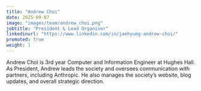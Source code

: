 ```yaml
---
title: "Andrew Choi"
date: 2025-09-07
image: "images/team/andrew_choi.png"
jobtitle: "President & Lead Organiser"
linkedinurl: "https://www.linkedin.com/in/jaehyung-andrew-choi/"
promoted: true
weight: 1
---
```


Andrew Choi is 3rd year Computer and Information Engineer at Hughes Hall.
As President, Andrew leads the society and oversees communication with partners, including Anthropic. He also manages the society’s website, blog updates, and overall strategic direction.  
